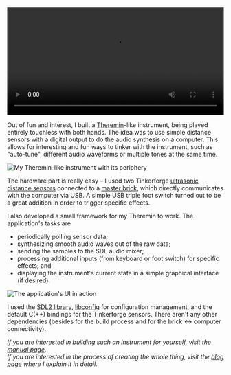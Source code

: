 <video style="width: 100%;" controls>
<source src="http://dominikschreiber.de/vid/theremin-demo.webm" type="video/webm">
Your browser does not support the video tag.
</video><br/>  

Out of fun and interest, I built a [Theremin](https://en.wikipedia.org/wiki/Theremin)-like instrument, being played entirely touchless with both hands. The idea was to use simple distance sensors with a digital output to do the audio synthesis on a computer. This allows for interesting and fun ways to tinker with the instrument, such as "auto-tune", different audio waveforms or multiple tones at the same time.

![My Theremin-like instrument with its periphery](http://dominikschreiber.de/theremin/theremin-periphery-small.jpg)

The hardware part is really easy – I used two Tinkerforge [ultrasonic distance sensors](https://www.tinkerforge.com/de/doc/Hardware/Bricklets/Distance_US.html#distance-us-bricklet) connected to a [master brick](https://www.tinkerforge.com/de/doc/Hardware/Bricks/Master_Brick.html), which directly communicates with the computer via USB. A simple USB triple foot switch turned out to be a great addition in order to trigger specific effects.

I also developed a small framework for my Theremin to work. The application's tasks are

* periodically polling sensor data;
* synthesizing smooth audio waves out of the raw data;
* sending the samples to the SDL audio mixer;
* processing additional inputs (from keyboard or foot switch) for specific effects; and
* displaying the instrument's current state in a simple graphical interface (if desired).

![The application's UI in action](http://dominikschreiber.de/theremin/ui.jpg)

I used the [SDL2 library](http://libsdl.org), [libconfig](http://www.hyperrealm.com/libconfig/) for configuration management, and the default C(++) bindings for the Tinkerforge sensors. There aren't any other dependencies (besides for the build process and for the brick ↔ computer connectivity).

_If you are interested in building such an instrument for yourself, visit the [manual page](manual.html)._  
_If you are interested in the process of creating the whole thing, visit the [blog page](blog.html) where I explain it in detail._
